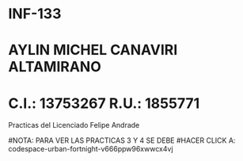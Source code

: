 # INF-133
# AYLIN MICHEL CANAVIRI ALTAMIRANO
# C.I.: 13753267       R.U.: 1855771
Practicas del Licenciado Felipe Andrade

#NOTA: PARA VER LAS PRACTICAS 3 Y 4 SE DEBE 
#HACER CLICK A: codespace-urban-fortnight-v666ppw96xwwcx4vj
